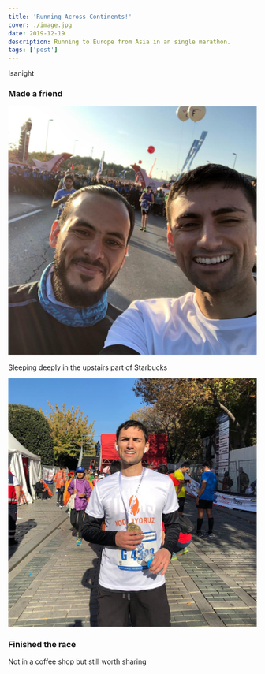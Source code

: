 ```yaml
---
title: 'Running Across Continents!'
cover: ./image.jpg
date: 2019-12-19
description: Running to Europe from Asia in an single marathon.
tags: ['post']
---
```


Isanight

### Made a friend

![made-friend](./made-friend.jpg)

Sleeping deeply in the upstairs part of Starbucks

![finished-the-race](./finished-the-race.jpg)

### Finished the race

Not in a coffee shop but still worth sharing
